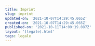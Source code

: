 ```yaml
---
title: Imprint
slug: imprint
updated-on: '2021-10-07T14:29:45.065Z'
created-on: '2021-10-07T14:29:45.065Z'
published-on: '2021-10-11T14:00:19.087Z'
layout: '[legale].html'
tags: legale
---
```



